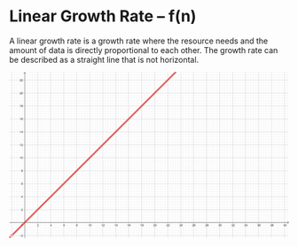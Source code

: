 # Linear Growth Rate – f(n)

A linear growth rate is a growth rate where the resource needs and the amount of data is directly proportional to each other. The growth rate can be described as a straight line that is not horizontal.

![](<../.gitbook/assets/image (72).png>)

